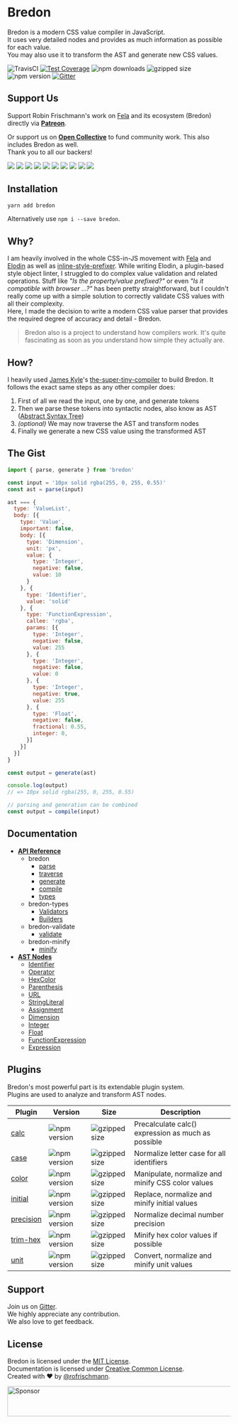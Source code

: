 # Bredon

Bredon is a modern CSS value compiler in JavaScript.<br>
It uses very detailed nodes and provides as much information as possible for each value.<br>
You may also use it to transform the AST and generate new CSS values.

<img alt="TravisCI" src="https://travis-ci.org/rofrischmann/bredon.svg?branch=master"> <a href="https://codeclimate.com/github/rofrischmann/bredon/coverage"><img alt="Test Coverage" src="https://codeclimate.com/github/rofrischmann/bredon/badges/coverage.svg"></a> <img alt="npm downloads" src="https://img.shields.io/npm/dm/bredon.svg"> <img alt="gzipped size" src="https://img.shields.io/badge/gzipped-4.4kb-brightgreen.svg"> <img alt="npm version" src="https://badge.fury.io/js/bredon.svg"> <a href="https://gitter.im/rofrischmann/bredon"><img alt="Gitter" src="https://img.shields.io/gitter/room/rofrischmann/bredon.svg"></a>


## Support Us
Support Robin Frischmann's work on [Fela](https://github.com/rofrischmann/fela) and its ecosystem (Bredon) directly via [**Patreon**](https://www.patreon.com/rofrischmann).

Or support us on [**Open Collective**](https://opencollective.com/fela) to fund community work. This also includes Bredon as well.<br>
Thank you to all our backers!

<a href="https://opencollective.com/fela/backer/0/website?requireActive=false" target="_blank"><img src="https://opencollective.com/fela/backer/0/avatar.svg?requireActive=false"></a>
<a href="https://opencollective.com/fela/backer/1/website?requireActive=false" target="_blank"><img src="https://opencollective.com/fela/backer/1/avatar.svg?requireActive=false"></a>
<a href="https://opencollective.com/fela/backer/2/website?requireActive=false" target="_blank"><img src="https://opencollective.com/fela/backer/2/avatar.svg?requireActive=false"></a>
<a href="https://opencollective.com/fela/backer/3/website?requireActive=false" target="_blank"><img src="https://opencollective.com/fela/backer/3/avatar.svg?requireActive=false"></a>
<a href="https://opencollective.com/fela/backer/4/website?requireActive=false" target="_blank"><img src="https://opencollective.com/fela/backer/4/avatar.svg?requireActive=false"></a>
<a href="https://opencollective.com/fela/backer/5/website?requireActive=false" target="_blank"><img src="https://opencollective.com/fela/backer/5/avatar.svg?requireActive=false"></a>
<a href="https://opencollective.com/fela/backer/6/website?requireActive=false" target="_blank"><img src="https://opencollective.com/fela/backer/6/avatar.svg?requireActive=false"></a>
<a href="https://opencollective.com/fela/backer/7/website?requireActive=false" target="_blank"><img src="https://opencollective.com/fela/backer/7/avatar.svg?requireActive=false"></a>
<a href="https://opencollective.com/fela/backer/8/website?requireActive=false" target="_blank"><img src="https://opencollective.com/fela/backer/8/avatar.svg?requireActive=false"></a>
<a href="https://opencollective.com/fela/backer/9/website?requireActive=false" target="_blank"><img src="https://opencollective.com/fela/backer/9/avatar.svg?requireActive=false"></a>

## Installation
```sh
yarn add bredon
```
Alternatively use `npm i --save bredon`.

## Why?
I am heavily involved in the whole CSS-in-JS movement with [Fela](https://github.com/rofrischmann/fela) and [Elodin](https://github.com/rofrischmann/elodin) as well as [inline-style-prefixer](https://github.com/rofrischmann/inline-style-prefixer). While writing Elodin, a plugin-based style object linter, I struggled to do complex value validation and related operations. Stuff like *"Is the property/value prefixed?"* or even *"Is it compatible with browser ...?"* has been pretty straightforward, but I couldn't really come up with a simple solution to correctly validate CSS values with all their complexity.<br>
Here, I made the decision to write a modern CSS value parser that provides the required degree of accuracy and detail - Bredon.

> Bredon also is a project to understand how compilers work. It's quite fascinating as soon as you understand how simple they actually are.

## How?
I heavily used [James Kyle](https://github.com/thejameskyle)'s [the-super-tiny-compiler](https://github.com/thejameskyle/the-super-tiny-compiler) to build Bredon. It follows the exact same steps as any other compiler does:

1. First of all we read the input, one by one, and generate tokens
2. Then we parse these tokens into syntactic nodes, also know as AST ([Abstract Syntax Tree](https://en.wikipedia.org/wiki/Abstract_syntax_tree))
3. *(optional)* We may now traverse the AST and transform nodes
4. Finally we generate a new CSS value using the transformed AST

## The Gist
```javascript
import { parse, generate } from 'bredon'

const input = '10px solid rgba(255, 0, 255, 0.55)'
const ast = parse(input)

ast === {
  type: 'ValueList',
  body: [{
    type: 'Value',
    important: false,
    body: [{
      type: 'Dimension',
      unit: 'px',
      value: {
        type: 'Integer',
        negative: false,
        value: 10
      }
    }, {
      type: 'Identifier',
      value: 'solid'
    }, {
      type: 'FunctionExpression',
      callee: 'rgba',
      params: [{
        type: 'Integer',
        negative: false,
        value: 255
      }, {
        type: 'Integer',
        negative: false,
        value: 0
      }, {
        type: 'Integer',
        negative: true,
        value: 255
      }, {
        type: 'Float',
        negative: false,
        fractional: 0.55,
        integer: 0,
      }]
    }]
  }]
}

const output = generate(ast)

console.log(output)
// => 10px solid rgba(255, 0, 255, 0.55)

// parsing and generation can be combined
const output = compile(input)
```

## Documentation
* [**API Reference**](docs/API.md)
  * bredon
    * [parse](docs/api/bredon/parse.md)
    * [traverse](docs/api/bredon/traverse.md)
    * [generate](docs/api/bredon/generate.md)
    * [compile](docs/api/bredon/compile.md)
    * [types](docs/api/bredon/types.md)
  * bredon-types
    * [Validators](docs/api/bredon-types/Validators.md)
    * [Builders](docs/api/bredon-types/Builders.md)
  * bredon-validate
    * [validate](docs/api/bredon-validate/validate.md)
  * bredon-minify
    * [minify](docs/api/bredon-minify/minify.md)
* [**AST Nodes**](docs/Nodes.md)
  * [Identifier](docs/ASTNodes.md#identifier)
  * [Operator](docs/ASTNodes.md#operator)
  * [HexColor](docs/ASTNodes.md#hexcolor)
  * [Parenthesis](docs/ASTNodes.md#parenthesis)
  * [URL](docs/ASTNodes.md#url)
  * [StringLiteral](docs/ASTNodes.md#stringliteral)
  * [Assignment](docs/ASTNodes.md#assignment)
  * [Dimension](docs/ASTNodes.md#dimension)
  * [Integer](docs/ASTNodes.md#integer)
  * [Float](docs/ASTNodes.md#float)
  * [FunctionExpression](docs/ASTNodes.md#functionexpression)
  * [Expression](docs/ASTNodes.md#expression)

## Plugins
Bredon's most powerful part is its extendable plugin system.<br>
Plugins are used to analyze and transform AST nodes.

| Plugin | Version | Size | Description |
| ------ | ------- | ---- | ----------- |
| [calc](packages/bredon-plugin-calc) | <img alt="npm version" src="https://badge.fury.io/js/bredon-plugin-calc.svg"> | <img alt="gzipped size" src="https://img.shields.io/badge/gzipped-8.6kb-brightgreen.svg"> | Precalculate calc() expression as much as possible | 
| [case](packages/bredon-plugin-case) | <img alt="npm version" src="https://badge.fury.io/js/bredon-plugin-case.svg"> | <img alt="gzipped size" src="https://img.shields.io/badge/gzipped-0.31kb-brightgreen.svg"> | Normalize letter case for all identifiers |
| [color](packages/bredon-plugin-color) | <img alt="npm version" src="https://badge.fury.io/js/bredon-plugin-color.svg"> | <img alt="gzipped size" src="https://img.shields.io/badge/gzipped-7.9kb-brightgreen.svg"> | Manipulate, normalize and minify CSS color values | 
| [initial](packages/bredon-plugin-initial) | <img alt="npm version" src="https://badge.fury.io/js/bredon-plugin-initial.svg"> | <img alt="gzipped size" src="https://img.shields.io/badge/gzipped-2.6kb-brightgreen.svg"> | Replace, normalize and minify initial values | 
| [precision](packages/bredon-plugin-precision) | <img alt="npm version" src="https://badge.fury.io/js/bredon-plugin-precision.svg"> | <img alt="gzipped size" src="https://img.shields.io/badge/gzipped-0.27kb-brightgreen.svg"> | Normalize decimal number precision |
| [trim-hex](packages/bredon-plugin-trim-hex) | <img alt="npm version" src="https://badge.fury.io/js/bredon-plugin-trim-hex.svg"> | <img alt="gzipped size" src="https://img.shields.io/badge/gzipped-0.21kb-brightgreen.svg"> | Minify hex color values if possible |
| [unit](packages/bredon-plugin-unit) | <img alt="npm version" src="https://badge.fury.io/js/bredon-plugin-unit.svg"> | <img alt="gzipped size" src="https://img.shields.io/badge/gzipped-0.73kb-brightgreen.svg"> | Convert, normalize and minify unit values |

## Support
Join us on [Gitter](https://gitter.im/rofrischmann/bredon). <br>
We highly appreciate any contribution.<br>
We also love to get feedback.

## License
Bredon is licensed under the [MIT License](http://opensource.org/licenses/MIT).<br>
Documentation is licensed under [Creative Common License](http://creativecommons.org/licenses/by/4.0/).<br>
Created with ♥ by [@rofrischmann](http://rofrischmann.de).

<a target='_blank' rel='nofollow' href='https://app.codesponsor.io/link/pCQU3wY7qzomx7oGR27YYg5s/rofrischmann/bredon'>  <img alt='Sponsor' width='888' height='68' src='https://app.codesponsor.io/embed/pCQU3wY7qzomx7oGR27YYg5s/rofrischmann/bredon.svg' /></a>
